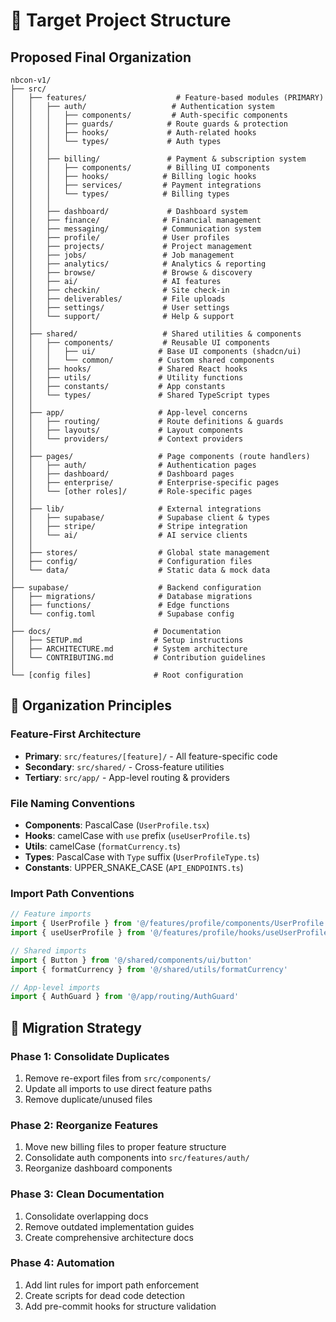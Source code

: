 # 🎯 Target Project Structure

## **Proposed Final Organization**

```
nbcon-v1/
├── src/
│   ├── features/                    # Feature-based modules (PRIMARY)
│   │   ├── auth/                   # Authentication system
│   │   │   ├── components/         # Auth-specific components
│   │   │   ├── guards/            # Route guards & protection
│   │   │   ├── hooks/             # Auth-related hooks
│   │   │   └── types/             # Auth types
│   │   │
│   │   ├── billing/               # Payment & subscription system
│   │   │   ├── components/        # Billing UI components
│   │   │   ├── hooks/            # Billing logic hooks
│   │   │   ├── services/         # Payment integrations
│   │   │   └── types/            # Billing types
│   │   │
│   │   ├── dashboard/             # Dashboard system
│   │   ├── finance/              # Financial management
│   │   ├── messaging/            # Communication system
│   │   ├── profile/              # User profiles
│   │   ├── projects/             # Project management
│   │   ├── jobs/                 # Job management
│   │   ├── analytics/            # Analytics & reporting
│   │   ├── browse/               # Browse & discovery
│   │   ├── ai/                   # AI features
│   │   ├── checkin/              # Site check-in
│   │   ├── deliverables/         # File uploads
│   │   ├── settings/             # User settings
│   │   └── support/              # Help & support
│   │
│   ├── shared/                   # Shared utilities & components
│   │   ├── components/           # Reusable UI components
│   │   │   ├── ui/              # Base UI components (shadcn/ui)
│   │   │   └── common/          # Custom shared components
│   │   ├── hooks/               # Shared React hooks
│   │   ├── utils/               # Utility functions
│   │   ├── constants/           # App constants
│   │   └── types/               # Shared TypeScript types
│   │
│   ├── app/                     # App-level concerns
│   │   ├── routing/             # Route definitions & guards
│   │   ├── layouts/             # Layout components
│   │   └── providers/           # Context providers
│   │
│   ├── pages/                   # Page components (route handlers)
│   │   ├── auth/                # Authentication pages
│   │   ├── dashboard/           # Dashboard pages
│   │   ├── enterprise/          # Enterprise-specific pages
│   │   └── [other roles]/       # Role-specific pages
│   │
│   ├── lib/                     # External integrations
│   │   ├── supabase/            # Supabase client & types
│   │   ├── stripe/              # Stripe integration
│   │   └── ai/                  # AI service clients
│   │
│   ├── stores/                  # Global state management
│   ├── config/                  # Configuration files
│   └── data/                    # Static data & mock data
│
├── supabase/                    # Backend configuration
│   ├── migrations/              # Database migrations
│   ├── functions/               # Edge functions
│   └── config.toml              # Supabase config
│
├── docs/                       # Documentation
│   ├── SETUP.md                # Setup instructions
│   ├── ARCHITECTURE.md         # System architecture
│   └── CONTRIBUTING.md         # Contribution guidelines
│
└── [config files]              # Root configuration
```

## **🎯 Organization Principles**

### **Feature-First Architecture**
- **Primary**: `src/features/[feature]/` - All feature-specific code
- **Secondary**: `src/shared/` - Cross-feature utilities
- **Tertiary**: `src/app/` - App-level routing & providers

### **File Naming Conventions**
- **Components**: PascalCase (`UserProfile.tsx`)
- **Hooks**: camelCase with `use` prefix (`useUserProfile.ts`)
- **Utils**: camelCase (`formatCurrency.ts`)
- **Types**: PascalCase with `Type` suffix (`UserProfileType.ts`)
- **Constants**: UPPER_SNAKE_CASE (`API_ENDPOINTS.ts`)

### **Import Path Conventions**
```typescript
// Feature imports
import { UserProfile } from '@/features/profile/components/UserProfile'
import { useUserProfile } from '@/features/profile/hooks/useUserProfile'

// Shared imports
import { Button } from '@/shared/components/ui/button'
import { formatCurrency } from '@/shared/utils/formatCurrency'

// App-level imports
import { AuthGuard } from '@/app/routing/AuthGuard'
```

## **🔄 Migration Strategy**

### **Phase 1: Consolidate Duplicates**
1. Remove re-export files from `src/components/`
2. Update all imports to use direct feature paths
3. Remove duplicate/unused files

### **Phase 2: Reorganize Features**
1. Move new billing files to proper feature structure
2. Consolidate auth components into `src/features/auth/`
3. Reorganize dashboard components

### **Phase 3: Clean Documentation**
1. Consolidate overlapping docs
2. Remove outdated implementation guides
3. Create comprehensive architecture docs

### **Phase 4: Automation**
1. Add lint rules for import path enforcement
2. Create scripts for dead code detection
3. Add pre-commit hooks for structure validation
